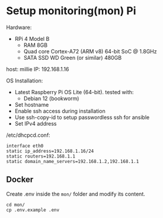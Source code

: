 # Setup monitoring(mon) Pi

Hardware:
- RPi 4 Model B
  - RAM 8GB
  - Quad core Cortex-A72 (ARM v8) 64-bit SoC @ 1.8GHz
  - SATA SSD WD Green (or similar) 480GB

host: millie
IP: 192.168.1.16

OS Installation:
- Latest Raspberry Pi OS Lite (64-bit). tested with:
  -  Debian 12 (bookworm)
- Set hostname
- Enable ssh access during installation
- Use ssh-copy-id to setup passwordless ssh for ansible
- Set IPv4 address

/etc/dhcpcd.conf:
```
interface eth0
static ip_address=192.168.1.16/24
static routers=192.168.1.1
static domain_name_servers=192.168.1.2,192.168.1.1
```

## Docker
Create .env inside the `mon/` folder and modify its content.
```
cd mon/
cp .env.example .env
```

